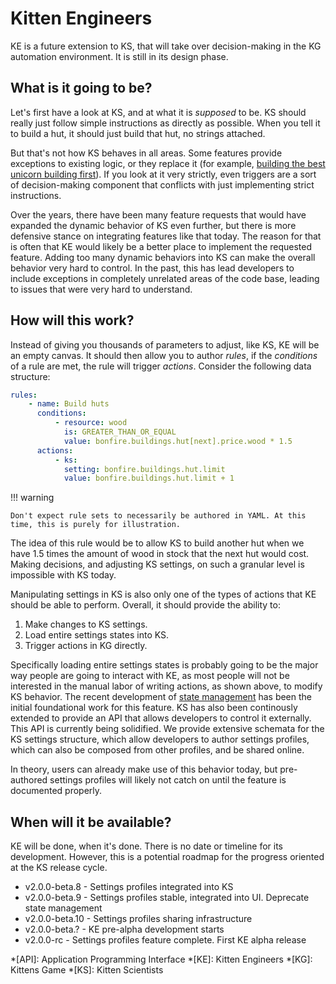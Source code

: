 # Kitten Engineers

KE is a future extension to KS, that will take over decision-making in the KG automation environment. It is still in its design phase.

## What is it going to be?

Let's first have a look at KS, and at what it is _supposed_ to be. KS should really just follow simple instructions as directly as possible. When you tell it to build a hut, it should just build that hut, no strings attached.

But that's not how KS behaves in all areas. Some features provide exceptions to existing logic, or they replace it (for example, [building the best unicorn building first](./sections/religion.md#ziggurats)). If you look at it very strictly, even triggers are a sort of decision-making component that conflicts with just implementing strict instructions.

Over the years, there have been many feature requests that would have expanded the dynamic behavior of KS even further, but there is more defensive stance on integrating features like that today. The reason for that is often that KE would likely be a better place to implement the requested feature. Adding too many dynamic behaviors into KS can make the overall behavior very hard to control. In the past, this has lead developers to include exceptions in completely unrelated areas of the code base, leading to issues that were very hard to understand.

## How will this work?

Instead of giving you thousands of parameters to adjust, like KS, KE will be an empty canvas. It should then allow you to author _rules_, if the _conditions_ of a rule are met, the rule will trigger _actions_. Consider the following data structure:

```yaml
rules:
    - name: Build huts
      conditions:
          - resource: wood
            is: GREATER_THAN_OR_EQUAL
            value: bonfire.buildings.hut[next].price.wood * 1.5
      actions:
          - ks:
            setting: bonfire.buildings.hut.limit
            value: bonfire.buildings.hut.limit + 1
```

!!! warning

    Don't expect rule sets to necessarily be authored in YAML. At this time, this is purely for illustration.

The idea of this rule would be to allow KS to build another hut when we have 1.5 times the amount of wood in stock that the next hut would cost. Making decisions, and adjusting KS settings, on such a granular level is impossible with KS today.

Manipulating settings in KS is also only one of the types of actions that KE should be able to perform. Overall, it should provide the ability to:

1. Make changes to KS settings.
1. Load entire settings states into KS.
1. Trigger actions in KG directly.

Specifically loading entire settings states is probably going to be the major way people are going to interact with KE, as most people will not be interested in the manual labor of writing actions, as shown above, to modify KS behavior. The recent development of [state management](./sections/state-management.md) has been the initial foundational work for this feature. KS has also been continously extended to provide an API that allows developers to control it externally. This API is currently being solidified. We provide extensive schemata for the KS settings structure, which allow developers to author settings profiles, which can also be composed from other profiles, and be shared online.

In theory, users can already make use of this behavior today, but pre-authored settings profiles will likely not catch on until the feature is documented properly.

## When will it be available?

KE will be done, when it's done. There is no date or timeline for its development. However, this is a potential roadmap for the progress oriented at the KS release cycle.

-   v2.0.0-beta.8 - Settings profiles integrated into KS
-   v2.0.0-beta.9 - Settings profiles stable, integrated into UI. Deprecate state management
-   v2.0.0-beta.10 - Settings profiles sharing infrastructure
-   v2.0.0-beta.? - KE pre-alpha development starts
-   v2.0.0-rc - Settings profiles feature complete. First KE alpha release

<!-- prettier-ignore-start -->
*[API]: Application Programming Interface
*[KE]: Kitten Engineers
*[KG]: Kittens Game
*[KS]: Kitten Scientists
<!-- prettier-ignore-end -->
